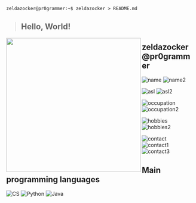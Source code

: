 ```console
zeldazocker@pr0grammer:~$ zeldazocker > README.md
```

> ## Hello, World!

<img align="left" src="https://www.github.com/zeldazocker.png" width="360" height="360" />

## zeldazocker@pr0grammer

![name](https://img.shields.io/static/v1?label=&message=name%3A&color=111&style=flat-square)
![name2](https://img.shields.io/static/v1?label=&message=ZeldaZocker&color=555&style=flat-square)

![asl](https://img.shields.io/static/v1?label=&message=A%2FS%2FL%3A&color=111&style=flat-square)
![asl2](https://img.shields.io/static/v1?label=&message=23%2C%20male%2C%20Germany&color=555&style=flat-square)

![occupation](https://img.shields.io/static/v1?label=&message=occupation%3A&color=111&style=flat-square)
![occupation2](https://img.shields.io/static/v1?label=&message=System%20Administrator&color=555&style=flat-square)

![hobbies](https://img.shields.io/static/v1?label=&message=hobbies%3A&color=111&style=flat-square)
![hobbies2](https://img.shields.io/static/v1?label=&message=gaming%2C%20programming&color=555&style=flat-square)

![contact](https://img.shields.io/static/v1?label=&message=contact%3A&color=111&style=flat-square)
![contact1](https://img.shields.io/static/v1?logo=github&label=&message=ZeldaZocker&color=555&logoColor=AAA&style=flat-square)
![contact3](https://img.shields.io/static/v1?logo=discord&label=&message=_Noah%20|%20ZeldaZocker%230272&color=555&logoColor=AAA&style=flat-square)

## Main programming languages

![CS](https://img.shields.io/badge/C%23%20-%23239120.svg?&style=for-the-badge&logo=c%2B%2B&logoColor=white)
![Python](https://img.shields.io/badge/python%20-%2314354C.svg?&style=for-the-badge&logo=python&logoColor=white)
![Java](https://img.shields.io/badge/java-%23ED8B00.svg?&style=for-the-badge&logo=java&logoColor=white)


<!--- Heavily inspired by @x00bence ---> 
